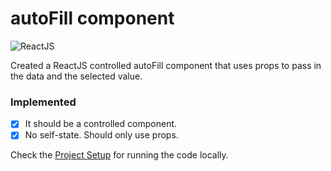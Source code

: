 # autoFill component
![ReactJS](https://img.shields.io/badge/React-20232A?style=for-the-badge&logo=react&logoColor=61DAFB)

Created a ReactJS controlled autoFill component that uses props to pass in the data and the selected value.

### Implemented

- [x] It should be a controlled component.
- [x] No self-state. Should only use props.

Check the [Project Setup](./SETUP.md) for running the code locally.